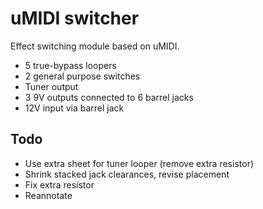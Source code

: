 # uMIDI switcher
Effect switching module based on uMIDI.

* 5 true-bypass loopers
* 2 general purpose switches
* Tuner output
* 3 9V outputs connected to 6 barrel jacks
* 12V input via barrel jack


## Todo
* Use extra sheet for tuner looper (remove extra resistor)
* Shrink stacked jack clearances, revise placement
* Fix extra resistor
* Reannotate
